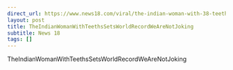 ```yaml
---
direct_url: https://www.news18.com/viral/the-indian-woman-with-38-teeths-sets-world-record-we-are-not-joking-8670755.html
layout: post
title: TheIndianWomanWithTeethsSetsWorldRecordWeAreNotJoking
subtitle: News 18
tags: []
---
```


TheIndianWomanWithTeethsSetsWorldRecordWeAreNotJoking
